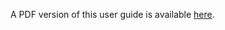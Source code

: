 <script>window.location = "/Data_Portal/PDF/Data_Portal_UG.pdf";</script>

A PDF version of this user guide is available [here](/Data_Portal/PDF/Data_Portal_UG.pdf).
